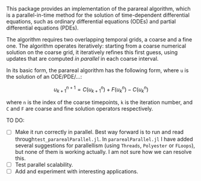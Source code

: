 This package provides an implementation of the parareal algorithm, which is a parallel-in-time method for the solution of time-dependent differential equations, such as ordinary differential equations (ODEs) and partial differential equations (PDEs). 

The algorithm requires two overlapping temporal grids, a coarse and a fine one. 
The algorithm operates iteratively: starting from a coarse numerical solution on the coarse grid, it iteratively refines this first guess, using updates that are computed *in parallel* in each coarse interval.

In its basic form, the parareal algorithm has the following form, where `u` is the solution of an ODE/PDE/...:

```math
u_{k+1}^{n+1} = C(u_{k+1}^n) +  F (u_k^n) - C(u_k^n) 
```

where `n` is the index of the coarse timepoints, `k` is the iteration number, and `C` and `F` are coarse and fine solution operators respectively.

TO DO: 
- [ ] Make it run correctly in parallel. Best way forward is to run and read through`test_pararealParallel.jl`. In `pararealParallel.jl` I have added several suggestions for parallellism (using `Threads`, `Polyester` or `FLoops`), but none of them is working actually. I am not sure how we can resolve this.
- [ ] Test parallel scalability.
- [ ] Add and experiment with interesting applications.

